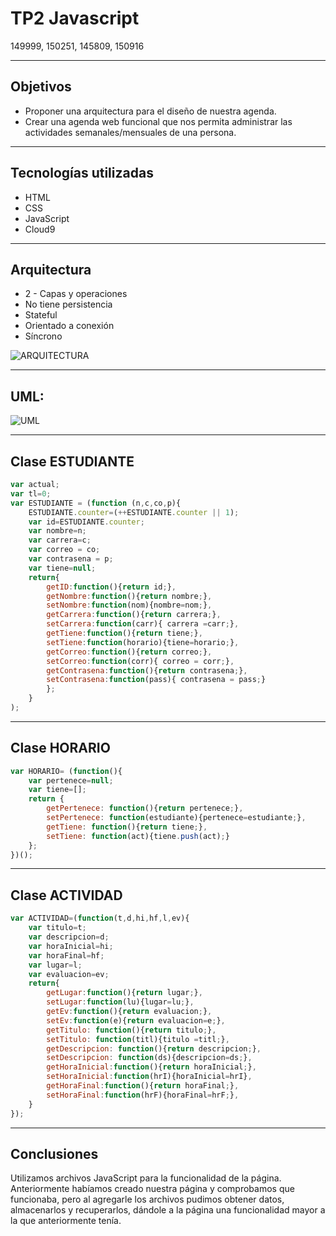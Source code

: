 # TP2 Javascript

149999, 150251, 145809, 150916

---
## Objetivos

- Proponer una arquitectura para el diseño de nuestra agenda.
- Crear una agenda web funcional que nos permita administrar las actividades semanales/mensuales de una persona.

---
## Tecnologías utilizadas
- HTML
- CSS
- JavaScript
- Cloud9
---
## Arquitectura
- 2 - Capas y operaciones
- No tiene persistencia
- Stateful
- Orientado a conexión
- Síncrono

![ARQUITECTURA](https://raw.githubusercontent.com/monicavelaje/agenda/master/ARQUITECTURA.PNG)

---

## UML:

![UML](https://raw.githubusercontent.com/monicavelaje/agenda/master/UML.PNG)

---
## Clase ESTUDIANTE

```javascript
var actual;
var tl=0;
var ESTUDIANTE = (function (n,c,co,p){
    ESTUDIANTE.counter=(++ESTUDIANTE.counter || 1);
    var id=ESTUDIANTE.counter;
    var nombre=n;
    var carrera=c;
    var correo = co;
    var contrasena = p;
    var tiene=null;
    return{
        getID:function(){return id;},
        getNombre:function(){return nombre;},
        setNombre:function(nom){nombre=nom;},
        getCarrera:function(){return carrera;},
        setCarrera:function(carr){ carrera =carr;},
        getTiene:function(){return tiene;},
        setTiene:function(horario){tiene=horario;},
        getCorreo:function(){return correo;},
        setCorreo:function(corr){ correo = corr;},
        getContrasena:function(){return contrasena;},
        setContrasena:function(pass){ contrasena = pass;}
        };
    }
);
```
---
## Clase HORARIO
```javascript
var HORARIO= (function(){
    var pertenece=null;
    var tiene=[];
    return {
        getPertenece: function(){return pertenece;},
        setPertenece: function(estudiante){pertenece=estudiante;},
        getTiene: function(){return tiene;},
        setTiene: function(act){tiene.push(act);}
    };
})();
```
---
## Clase ACTIVIDAD
```javascript
var ACTIVIDAD=(function(t,d,hi,hf,l,ev){
    var titulo=t;
    var descripcion=d;
    var horaInicial=hi;
    var horaFinal=hf;
    var lugar=l;
    var evaluacion=ev;
    return{
        getLugar:function(){return lugar;},
        setLugar:function(lu){lugar=lu;},
        getEv:function(){return evaluacion;},
        setEv:function(e){return evaluacion=e;},
        getTitulo: function(){return titulo;},
        setTitulo: function(titl){titulo =titl;},
        getDescripcion: function(){return descripcion;},
        setDescripcion: function(ds){descripcion=ds;},
        getHoraInicial:function(){return horaInicial;},
        setHoraInicial:function(hrI){horaInicial=hrI},
        getHoraFinal:function(){return horaFinal;},
        setHoraFinal:function(hrF){horaFinal=hrF;},
    }
});
```
---
## Conclusiones
Utilizamos archivos JavaScript para la funcionalidad de la página.
Anteriormente habíamos creado nuestra página y comprobamos que funcionaba, pero al agregarle los archivos pudimos obtener datos, almacenarlos y recuperarlos, dándole a la página una funcionalidad mayor a la que anteriormente tenía.
